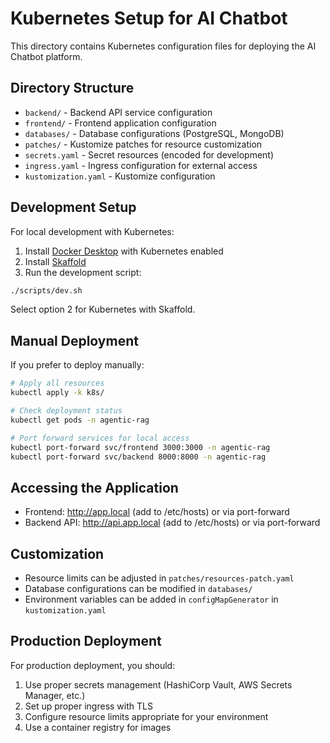 # Kubernetes Setup for AI Chatbot

This directory contains Kubernetes configuration files for deploying the AI Chatbot platform.

## Directory Structure

- `backend/` - Backend API service configuration
- `frontend/` - Frontend application configuration
- `databases/` - Database configurations (PostgreSQL, MongoDB)
- `patches/` - Kustomize patches for resource customization
- `secrets.yaml` - Secret resources (encoded for development)
- `ingress.yaml` - Ingress configuration for external access
- `kustomization.yaml` - Kustomize configuration

## Development Setup

For local development with Kubernetes:

1. Install [Docker Desktop](https://www.docker.com/products/docker-desktop/) with Kubernetes enabled
2. Install [Skaffold](https://skaffold.dev/docs/install/)
3. Run the development script:

```bash
./scripts/dev.sh
```

Select option 2 for Kubernetes with Skaffold.

## Manual Deployment

If you prefer to deploy manually:

```bash
# Apply all resources
kubectl apply -k k8s/

# Check deployment status
kubectl get pods -n agentic-rag

# Port forward services for local access
kubectl port-forward svc/frontend 3000:3000 -n agentic-rag
kubectl port-forward svc/backend 8000:8000 -n agentic-rag
```

## Accessing the Application

- Frontend: http://app.local (add to /etc/hosts) or via port-forward
- Backend API: http://api.app.local (add to /etc/hosts) or via port-forward

## Customization

- Resource limits can be adjusted in `patches/resources-patch.yaml`
- Database configurations can be modified in `databases/`
- Environment variables can be added in `configMapGenerator` in `kustomization.yaml`

## Production Deployment

For production deployment, you should:

1. Use proper secrets management (HashiCorp Vault, AWS Secrets Manager, etc.)
2. Set up proper ingress with TLS
3. Configure resource limits appropriate for your environment
4. Use a container registry for images 